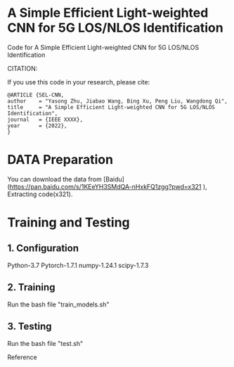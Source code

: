 # A Simple Efficient Light-weighted CNN for 5G LOS/NLOS Identification
Code for A Simple Efficient Light-weighted CNN for 5G LOS/NLOS Identification

CITATION:

If you use this code in your research, please cite:

	@ARTICLE {SEL-CNN,
	author    = "Yasong Zhu, Jiabao Wang, Bing Xu, Peng Liu, Wangdong Qi",
	title     = "A Simple Efficient Light-weighted CNN for 5G LOS/NLOS Identification",
	journal   = {IEEE XXXX},
	year      = {2022},
	}
  

# DATA Preparation
You can download the data from [Baidu] (https://pan.baidu.com/s/1KEeYH3SMdQA-nHxkFQ1zgg?pwd=x321 
), Extracting code(x321).

# Training and Testing
## 1. Configuration
Python-3.7
Pytorch-1.7.1
numpy-1.24.1
scipy-1.7.3


## 2. Training
Run the bash file "train_models.sh"

## 3. Testing
Run the bash file "test.sh"

Reference

